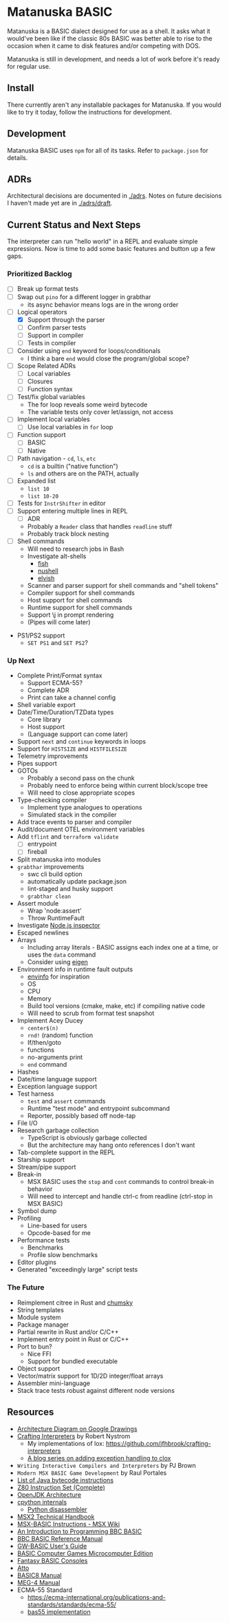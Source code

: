 # Matanuska BASIC

Matanuska is a BASIC dialect designed for use as a shell. It asks what it would've been like if the classic 80s BASIC was better able to rise to the occasion when it came to disk features and/or competing with DOS.

Matanuska is still in development, and needs a lot of work before it's ready for regular use.

## Install

There currently aren't any installable packages for Matanuska. If you would like to try it today, follow the instructions for development.

## Development

Matanuska BASIC uses `npm` for all of its tasks. Refer to `package.json` for details.

## ADRs

Architectural decisions are documented in [./adrs](./adrs). Notes on future decisions I haven't made yet are in [./adrs/draft](./adrs/draft).

## Current Status and Next Steps

The interpreter can run "hello world" in a REPL and evaluate simple expressions. Now is time to add some basic features and button up a few gaps.

### Prioritized Backlog

- [ ] Break up format tests
- [ ] Swap out `pino` for a different logger in grabthar
  - its async behavior means logs are in the wrong order
- [ ] Logical operators
  - [x] Support through the parser
  - [ ] Confirm parser tests
  - [ ] Support in compiler
  - [ ] Tests in compiler
- [ ] Consider using `end` keyword for loops/conditionals
    - I think a bare `end` would close the program/global scope?
- [ ] Scope Related ADRs
  - [ ] Local variables
  - [ ] Closures
  - [ ] Function syntax
- [ ] Test/fix global variables
  - The for loop reveals some weird bytecode
  - The variable tests only cover let/assign, not access
- [ ] Implement local variables
  - [ ] Use local variables in `for` loop
- [ ] Function support
  - [ ] BASIC
  - [ ] Native
- [ ] Path navigation - `cd`, `ls`, `etc`
  - `cd` is a builtin ("native function")
  - `ls` and others are on the PATH, actually
- [ ] Expanded list
  - `list 10`
  - `list 10-20`
- [ ] Tests for `InstrShifter` in editor
- [ ] Support entering multiple lines in REPL
  - [ ] ADR
  - Probably a `Reader` class that handles `readline` stuff
  - Probably track block nesting
- [ ] Shell commands
  - Will need to research jobs in Bash
  - Investigate alt-shells
    - [fish](https://fishshell.com/)
    - [nushell](https://www.nushell.sh/)
    - [elvish](https://elv.sh/)
  - Scanner and parser support for shell commands and "shell tokens"
  - Compiler support for shell commands
  - Host support for shell commands
  - Runtime support for shell commands
  - Support \j in prompt rendering
  - (Pipes will come later)
- PS1/PS2 support
  - `SET PS1` and `SET PS2`?

### Up Next

- Complete Print/Format syntax
  - Support ECMA-55?
  - Complete ADR
  - Print can take a channel config
- Shell variable export
- Date/Time/Duration/TZData types
  - Core library
  - Host support
  - (Language support can come later)
- Support `next` and `continue` keywords in loops
- Support for `HISTSIZE` and `HISTFILESIZE`
- Telemetry improvements
- Pipes support
- GOTOs
  - Probably a second pass on the chunk
  - Probably need to enforce being within current block/scope tree
  - Will need to close appropriate scopes
- Type-checking compiler
  - Implement type analogues to operations
  - Simulated stack in the compiler
- Add trace events to parser and compiler
- Audit/document OTEL environment variables
- Add `tflint` and `terraform validate`
  - [ ] entrypoint
  - [ ] fireball
- Split matanuska into modules
- `grabthar` improvements
  - swc cli build option
  - automatically update package.json
  - lint-staged and husky support
  - `grabthar clean`
- Assert module
  - Wrap 'node:assert'
  - Throw RuntimeFault
- Investigate [Node.js inspector](https://nodejs.org/en/learn/getting-started/debugging)
- Escaped newlines
- Arrays
  - Including array literals - BASIC assigns each index one at a time, or uses the `data` command
  - Consider using [eigen](https://eigen.tuxfamily.org/index.php?title=Main_Page)
- Environment info in runtime fault outputs
  - [envinfo](https://www.npmjs.com/package/envinfo) for inspiration
  - OS
  - CPU
  - Memory
  - Build tool versions (cmake, make, etc) if compiling native code
  - Will need to scrub from format test snapshot
- Implement Acey Ducey
  - `center$(n)`
  - `rnd!` (random) function
  - If/then/goto
  - functions
  - no-arguments print
  - `end` command
- Hashes
- Date/time language support
- Exception language support
- Test harness
  - `test` and `assert` commands
  - Runtime "test mode" and entrypoint subcommand
  - Reporter, possibly based off node-tap
- File I/O
- Research garbage collection
  - TypeScript is obviously garbage collected
  - But the architecture may hang onto references I don't want
- Tab-complete support in the REPL
- Starship support
- Stream/pipe support
- Break-in
  - MSX BASIC uses the `stop` and `cont` commands to control break-in behavior
  - Will need to intercept and handle ctrl-c from readline (ctrl-stop in MSX BASIC)
- Symbol dump
- Profiling
  - Line-based for users
  - Opcode-based for me
- Performance tests
  - Benchmarks
  - Profile slow benchmarks
- Editor plugins
- Generated "exceedingly large" script tests

### The Future

- Reimplement citree in Rust and [chumsky](https://docs.rs/chumsky/latest/chumsky/#example-brainfuck-parser)
- String templates
- Module system
- Package manager
- Partial rewrite in Rust and/or C/C++
- Implement entry point in Rust or C/C++
- Port to bun?
  - Nice FFI
  - Support for bundled executable
- Object support
- Vector/matrix support for 1D/2D integer/float arrays
- Assembler mini-language
- Stack trace tests robust against different node versions

## Resources

- [Architecture Diagram on Google Drawings](https://docs.google.com/drawings/d/1RmTGs-GMPhkeLOoZW9sSs_WXXnlG2CRBoIJOK83_qkk/edit?usp=sharing)
- [Crafting Interpreters](https://craftinginterpreters.com/contents.html) by Robert Nystrom
  - My implementations of lox: <https://github.com/jfhbrook/crafting-interpreters>
  - [A blog series on adding exception handling to clox](https://amillioncodemonkeys.com/2021/02/03/interpreter-exception-handling-implementation/)
- `Writing Interactive Compilers and Interpreters` by PJ Brown
- `Modern MSX BASIC Game Development` by Raul Portales
- [List of Java bytecode instructions](https://en.m.wikipedia.org/wiki/List_of_Java_bytecode_instructions)
- [Z80 Instruction Set (Complete)](https://ftp83plus.net/Tutorials/z80inset_fullA.htm)
- [OpenJDK Architecture](https://www.dcs.gla.ac.uk/~jsinger/pdfs/sicsa_openjdk/OpenJDKArchitecture.pdf)
- [cpython internals](https://devguide.python.org/internals/)
  - [Python disassembler](https://docs.python.org/3/library/dis.html)
- [MSX2 Technical Handbook](https://github.com/Konamiman/MSX2-Technical-Handbook/blob/master/md/Chapter2.md/)
- [MSX-BASIC Instructions - MSX Wiki](https://www.msx.org/wiki/Category:MSX-BASIC_Instructions)
- [An Introduction to Programming BBC BASIC](https://www.bbcbasic.co.uk/bbcwin/tutorial/index.html)
- [BBC BASIC Reference Manual](http://www.riscos.com/support/developers/bbcbasic/index.html)
- [GW-BASIC User's Guide](http://www.antonis.de/qbebooks/gwbasman/)
- [BASIC Computer Games Microcomputer Edition](https://annarchive.com/files/Basic_Computer_Games_Microcomputer_Edition.pdf)
- [Fantasy BASIC Consoles](https://github.com/paladin-t/fantasy)
- [Atto](https://atto.devicefuture.org/)
- [BASIC8 Manual](https://paladin-t.github.io/b8/docs/manual)
- [MEG-4 Manual](https://bztsrc.gitlab.io/meg4/manual_en.html)
- ECMA-55 Standard
  - <https://ecma-international.org/publications-and-standards/standards/ecma-55/>
  - [bas55 implementation](https://jorgicor.niobe.org/bas55/bas55.html)
